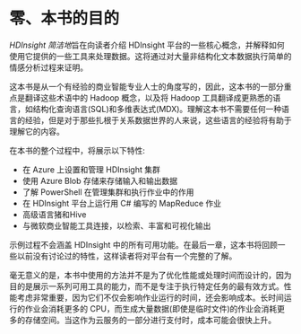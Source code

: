 # 零、本书的目的

*HDInsight 简洁地*旨在向读者介绍 HDInsight 平台的一些核心概念，并解释如何使用它提供的一些工具来处理数据。这将通过对大量非结构化文本数据执行简单的情感分析过程来证明。

这本书是从一个有经验的商业智能专业人士的角度写的，因此，这本书的一部分重点是翻译这些术语中的 Hadoop 概念，以及将 Hadoop 工具翻译成更熟悉的语言，如结构化查询语言(SQL)和多维表达式(MDX)。理解这本书不需要任何一种语言的经验，但是对于那些扎根于关系数据世界的人来说，这些语言的经验将有助于理解它的内容。

在本书的整个过程中，将展示以下特性:

*   在 Azure 上设置和管理 HDInsight 集群
*   使用 Azure Blob 存储来存储输入和输出数据
*   了解 PowerShell 在管理集群和执行作业中的作用
*   在 HDInsight 平台上运行用 C# 编写的 MapReduce 作业
*   高级语言猪和Hive
*   与微软商业智能工具连接，以检索、丰富和可视化输出

示例过程不会涵盖 HDInsight 中的所有可用功能。在最后一章，这本书将回顾一些以前没有讨论过的特性，这样读者将对平台有一个完整的了解。

毫无意义的是，本书中使用的方法并不是为了优化性能或处理时间而设计的，因为目的是展示一系列可用工具的能力，而不是专注于执行特定任务的最有效方式。性能考虑非常重要，因为它们不仅会影响作业运行的时间，还会影响成本。长时间运行的作业会消耗更多的 CPU，而生成大量数据(即使是临时文件)的作业会消耗更多的存储空间。当这作为云服务的一部分进行支付时，成本可能会很快上升。